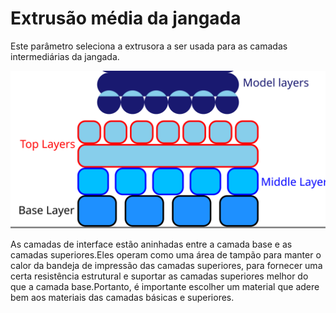 Extrusão média da jangada
====
Este parâmetro seleciona a extrusora a ser usada para as camadas intermediárias da jangada.

![Onde as camadas intermediárias estão localizadas na balsa](../images/raft_dimensions_simplified.svg)

As camadas de interface estão aninhadas entre a camada base e as camadas superiores.Eles operam como uma área de tampão para manter o calor da bandeja de impressão das camadas superiores, para fornecer uma certa resistência estrutural e suportar as camadas superiores melhor do que a camada base.Portanto, é importante escolher um material que adere bem aos materiais das camadas básicas e superiores.